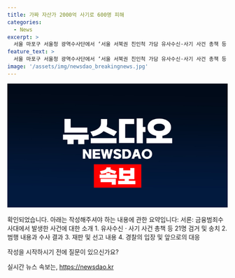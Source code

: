```yaml
---
title: 가짜 자산가 2000억 사기로 600명 피해
categories:
  - News
excerpt: >
  서울 마포구 서울청 광역수사단에서 ‘서울 서북권 친인척 가담 유사수신·사기 사건 총책 등 21명 검거 및 송치’ 브리핑이 있었다. 대부업체에 투자하면 매달 5% 이자를 주겠다고 속여 수천억원을 챙긴 일당이 경찰에 붙잡혔고, 피해자는 600여 명에 달한다. 경찰은 사기, 유사수신행위 등 혐의로 총책 A씨 등 3명을 구속 송치했으며, 이들은 투자금을 모집한 14명도 혐의로 불구속 송치됐다. 최상위모집책 3명과 중간모집책 14명은 2016년부터 2022년까지 603명으로부터 2878억 원을 사기로 받았다. A씨는 징역 17년을 선고받았고, 그 외의 피의자들도 징역을 선고받았다. 경찰은 앞으로도 민생 침해 사범에 엄정히 대응할 것이라고 밝혔다.
feature_text: >
  서울 마포구 서울청 광역수사단에서 ‘서울 서북권 친인척 가담 유사수신·사기 사건 총책 등 21명 검거 및 송치’ 브리핑이 있었다. 대부업체에 투자하면 매달 5% 이자를 주겠다고 속여 수천억원을 챙긴 일당이 경찰에 붙잡혔고, 피해자는 600여 명에 달한다. 경찰은 사기, 유사수신행위 등 혐의로 총책 A씨 등 3명을 구속 송치했으며, 이들은 투자금을 모집한 14명도 혐의로 불구속 송치됐다. 최상위모집책 3명과 중간모집책 14명은 2016년부터 2022년까지 603명으로부터 2878억 원을 사기로 받았다. A씨는 징역 17년을 선고받았고, 그 외의 피의자들도 징역을 선고받았다. 경찰은 앞으로도 민생 침해 사범에 엄정히 대응할 것이라고 밝혔다.
image: '/assets/img/newsdao_breakingnews.jpg'
---
```


<p><img src="/assets/img/newsdao_breakingnews.jpg" alt="koreaapp 속보" /></p>

<p>확인되었습니다. 아래는 작성해주셔야 하는 내용에 관한 요약입니다:
서론: 금융범죄수사대에서 발생한 사건에 대한 소개
1. 유사수신 · 사기 사건 총책 등 21명 검거 및 송치
2. 범행 내용과 수사 결과
3. 재판 및 선고 내용
4. 경찰의 입장 및 앞으로의 대응</p>

<p>작성을 시작하시기 전에 질문이 있으신가요?</p>
실시간 뉴스 속보는, <a href="https://newsdao.kr" rel="dofollow">https://newsdao.kr</a>


